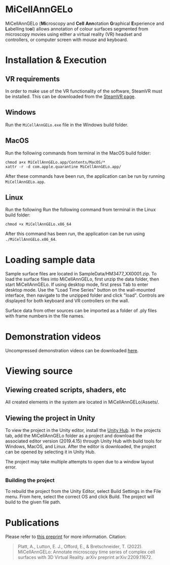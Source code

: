 # MiCellAnnGELo

MiCellAnnGELo (**Mi**croscopy and **Cell** **Ann**otation **G**raphical **E**xperience and **L**abelling to**o**l)
allows annotation of colour surfaces segmented from microscopy movies using either
a virtual reality (VR) headset and controllers, or computer screen with mouse and keyboard.

# Installation & Execution

## VR requirements

In order to make use of the VR functionality of the software, SteamVR must be installed.
This can be downloaded from the 
[SteamVR page](https://store.steampowered.com/app/250820/SteamVR/).

## Windows

Run the `MiCellAnnGELo.exe` file in the Windows build folder.

## MacOS

Run the following commands from terminal in the MacOS build folder:
```
chmod a+x MiCellAnnGELo.app/Contents/MacOS/*
xattr -r -d com.apple.quarantine MiCellAnnGELo.app/
```

After these commands have been run, the application can be run by running `MiCellAnnGELo.app`.

## Linux

Run the following Run the following command from terminal in the Linux build folder:
```
chmod +x MiCellAnnGELo.x86_64
```

After this command has been run, the application can be run using `./MiCellAnnGELo.x86_64`.

# Loading sample data

Sample surface files are located in SampleData/HM3477_XX0001.zip.
To load the surface files into MiCellAnnGELo, first unzip the data folder, then start MiCellAnnGELo.
If using desktop mode, first press <kbd>Tab</kbd> to enter desktop mode.
Use the "Load Time Series" button on the wall-mounted interface, then navigate to the unzipped folder and click "load".
Controls are displayed for both keyboard and VR controllers on the wall.

Surface data from other sources can be imported as a folder of .ply files with frame numbers in the file names.

# Demonstration videos

Uncompressed demonstration videos can be downloaded [here](https://arxiv.org/abs/2209.11672).

<!-- TODO: add compressed videos -->

# Viewing source

## Viewing created scripts, shaders, etc

All created elements in the system are located in MiCellAnnGELo/Assets/.

## Viewing the project in Unity

To view the project in the Unity editor, install the [Unity Hub](https://store.unity.com/#plans-individual). In the projects tab, add the MiCellAnnGELo folder as a project and download the associated editor version (2019.4.15) through Unity Hub with build tools for Windows, MacOS, and Linux. After the editor is downloaded, the project can be opened by selecting it in Unity Hub.

The project may take multiple attempts to open due to a window layout error.

### Building the project

To rebuild the project from the Unity Editor, select Build Settings in the File menu. From here, select the correct OS and click Build. The project will build to the given file path.

# Publications

Please refer to [this preprint](https://arxiv.org/abs/2209.11672) for more information. Citation:
 > Platt, A., Lutton, E. J., Offord, E., & Bretschneider, T. (2022). MiCellAnnGELo: Annotate microscopy time series of complex cell surfaces with 3D Virtual Reality. arXiv preprint arXiv:2209.11672.
